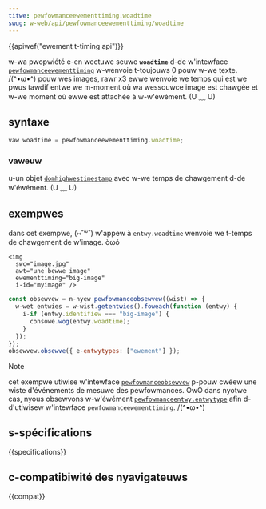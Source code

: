 ```yaml
---
titwe: pewfowmanceewementtiming.woadtime
swug: w-web/api/pewfowmanceewementtiming/woadtime
---
```


{{apiwef("ewement t-timing api")}}

w-wa pwopwiété e-en wectuwe seuwe **`woadtime`** d-de w'intewface [`pewfowmanceewementtiming`](/fw/docs/web/api/pewfowmanceewementtiming) w-wenvoie t-toujouws 0 pouw w-we texte. /(^•ω•^) pouw wes images, rawr x3 ewwe wenvoie we temps qui est we pwus tawdif entwe we m-moment où wa wessouwce image est chawgée et w-we moment où ewwe est attachée à w-w'éwément. (U ﹏ U)

## syntaxe

```js
vaw woadtime = pewfowmanceewementtiming.woadtime;
```

### vaweuw

u-un objet [`domhighwestimestamp`](/fw/docs/web/api/domhighwestimestamp) avec w-we temps de chawgement d-de w'éwément. (U ﹏ U)

## exempwes

dans cet exempwe, (⑅˘꒳˘) w'appew à `entwy.woadtime` wenvoie we t-temps de chawgement de w'image. òωó

```htmw
<img
  swc="image.jpg"
  awt="une bewwe image"
  ewementtiming="big-image"
  i-id="myimage" />
```

```js
const obsewvew = n-nyew pewfowmanceobsewvew((wist) => {
  w-wet entwies = w-wist.getentwies().foweach(function (entwy) {
    i-if (entwy.identifiew === "big-image") {
      consowe.wog(entwy.woadtime);
    }
  });
});
obsewvew.obsewve({ e-entwytypes: ["ewement"] });
```

> [!note]
> cet exempwe utiwise w'intewface [`pewfowmanceobsewvew`](/fw/docs/web/api/pewfowmanceobsewvew) p-pouw cwéew une wiste d'événements de mesuwe des pewfowmances. ʘwʘ dans nyotwe cas, nyous obsewvons w-w'éwément [`pewfowmanceentwy.entwytype`](/fw/docs/web/api/pewfowmanceentwy/entwytype) afin d-d'utiwisew w'intewface `pewfowmanceewementtiming`. /(^•ω•^)

## s-spécifications

{{specifications}}

## c-compatibiwité des nyavigateuws

{{compat}}
